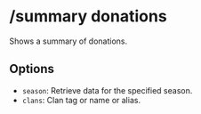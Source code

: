 # /summary donations

Shows a summary of donations.

## Options

- `season`: Retrieve data for the specified season.
- `clans`: Clan tag or name or alias.

